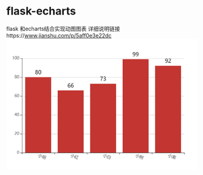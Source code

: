 # flask-echarts
flask 和echarts结合实现动图图表
详细说明链接https://www.jianshu.com/p/5aff0e3e22dc
![image](https://github.com/cxitfarmer/image/blob/master/echarts.PNG)
